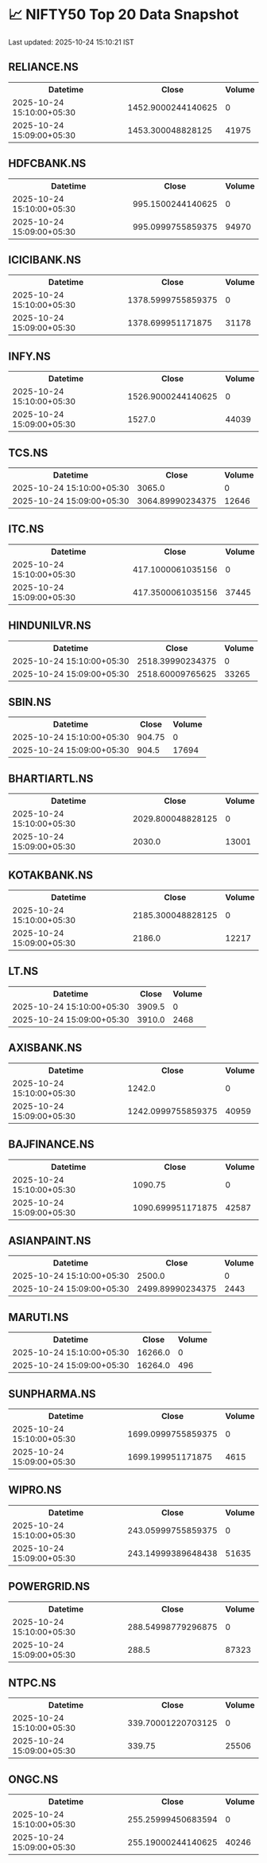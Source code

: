 # 📈 NIFTY50 Top 20 Data Snapshot

Last updated: 2025-10-24 15:10:21 IST

## RELIANCE.NS

<table>
  <tr><th>Datetime</th><th>Close</th><th>Volume</th></tr>
  <tr><td>2025-10-24 15:10:00+05:30</td><td>1452.9000244140625</td><td>0</td></tr>
  <tr><td>2025-10-24 15:09:00+05:30</td><td>1453.300048828125</td><td>41975</td></tr>
</table>

## HDFCBANK.NS

<table>
  <tr><th>Datetime</th><th>Close</th><th>Volume</th></tr>
  <tr><td>2025-10-24 15:10:00+05:30</td><td>995.1500244140625</td><td>0</td></tr>
  <tr><td>2025-10-24 15:09:00+05:30</td><td>995.0999755859375</td><td>94970</td></tr>
</table>

## ICICIBANK.NS

<table>
  <tr><th>Datetime</th><th>Close</th><th>Volume</th></tr>
  <tr><td>2025-10-24 15:10:00+05:30</td><td>1378.5999755859375</td><td>0</td></tr>
  <tr><td>2025-10-24 15:09:00+05:30</td><td>1378.699951171875</td><td>31178</td></tr>
</table>

## INFY.NS

<table>
  <tr><th>Datetime</th><th>Close</th><th>Volume</th></tr>
  <tr><td>2025-10-24 15:10:00+05:30</td><td>1526.9000244140625</td><td>0</td></tr>
  <tr><td>2025-10-24 15:09:00+05:30</td><td>1527.0</td><td>44039</td></tr>
</table>

## TCS.NS

<table>
  <tr><th>Datetime</th><th>Close</th><th>Volume</th></tr>
  <tr><td>2025-10-24 15:10:00+05:30</td><td>3065.0</td><td>0</td></tr>
  <tr><td>2025-10-24 15:09:00+05:30</td><td>3064.89990234375</td><td>12646</td></tr>
</table>

## ITC.NS

<table>
  <tr><th>Datetime</th><th>Close</th><th>Volume</th></tr>
  <tr><td>2025-10-24 15:10:00+05:30</td><td>417.1000061035156</td><td>0</td></tr>
  <tr><td>2025-10-24 15:09:00+05:30</td><td>417.3500061035156</td><td>37445</td></tr>
</table>

## HINDUNILVR.NS

<table>
  <tr><th>Datetime</th><th>Close</th><th>Volume</th></tr>
  <tr><td>2025-10-24 15:10:00+05:30</td><td>2518.39990234375</td><td>0</td></tr>
  <tr><td>2025-10-24 15:09:00+05:30</td><td>2518.60009765625</td><td>33265</td></tr>
</table>

## SBIN.NS

<table>
  <tr><th>Datetime</th><th>Close</th><th>Volume</th></tr>
  <tr><td>2025-10-24 15:10:00+05:30</td><td>904.75</td><td>0</td></tr>
  <tr><td>2025-10-24 15:09:00+05:30</td><td>904.5</td><td>17694</td></tr>
</table>

## BHARTIARTL.NS

<table>
  <tr><th>Datetime</th><th>Close</th><th>Volume</th></tr>
  <tr><td>2025-10-24 15:10:00+05:30</td><td>2029.800048828125</td><td>0</td></tr>
  <tr><td>2025-10-24 15:09:00+05:30</td><td>2030.0</td><td>13001</td></tr>
</table>

## KOTAKBANK.NS

<table>
  <tr><th>Datetime</th><th>Close</th><th>Volume</th></tr>
  <tr><td>2025-10-24 15:10:00+05:30</td><td>2185.300048828125</td><td>0</td></tr>
  <tr><td>2025-10-24 15:09:00+05:30</td><td>2186.0</td><td>12217</td></tr>
</table>

## LT.NS

<table>
  <tr><th>Datetime</th><th>Close</th><th>Volume</th></tr>
  <tr><td>2025-10-24 15:10:00+05:30</td><td>3909.5</td><td>0</td></tr>
  <tr><td>2025-10-24 15:09:00+05:30</td><td>3910.0</td><td>2468</td></tr>
</table>

## AXISBANK.NS

<table>
  <tr><th>Datetime</th><th>Close</th><th>Volume</th></tr>
  <tr><td>2025-10-24 15:10:00+05:30</td><td>1242.0</td><td>0</td></tr>
  <tr><td>2025-10-24 15:09:00+05:30</td><td>1242.0999755859375</td><td>40959</td></tr>
</table>

## BAJFINANCE.NS

<table>
  <tr><th>Datetime</th><th>Close</th><th>Volume</th></tr>
  <tr><td>2025-10-24 15:10:00+05:30</td><td>1090.75</td><td>0</td></tr>
  <tr><td>2025-10-24 15:09:00+05:30</td><td>1090.699951171875</td><td>42587</td></tr>
</table>

## ASIANPAINT.NS

<table>
  <tr><th>Datetime</th><th>Close</th><th>Volume</th></tr>
  <tr><td>2025-10-24 15:10:00+05:30</td><td>2500.0</td><td>0</td></tr>
  <tr><td>2025-10-24 15:09:00+05:30</td><td>2499.89990234375</td><td>2443</td></tr>
</table>

## MARUTI.NS

<table>
  <tr><th>Datetime</th><th>Close</th><th>Volume</th></tr>
  <tr><td>2025-10-24 15:10:00+05:30</td><td>16266.0</td><td>0</td></tr>
  <tr><td>2025-10-24 15:09:00+05:30</td><td>16264.0</td><td>496</td></tr>
</table>

## SUNPHARMA.NS

<table>
  <tr><th>Datetime</th><th>Close</th><th>Volume</th></tr>
  <tr><td>2025-10-24 15:10:00+05:30</td><td>1699.0999755859375</td><td>0</td></tr>
  <tr><td>2025-10-24 15:09:00+05:30</td><td>1699.199951171875</td><td>4615</td></tr>
</table>

## WIPRO.NS

<table>
  <tr><th>Datetime</th><th>Close</th><th>Volume</th></tr>
  <tr><td>2025-10-24 15:10:00+05:30</td><td>243.05999755859375</td><td>0</td></tr>
  <tr><td>2025-10-24 15:09:00+05:30</td><td>243.14999389648438</td><td>51635</td></tr>
</table>

## POWERGRID.NS

<table>
  <tr><th>Datetime</th><th>Close</th><th>Volume</th></tr>
  <tr><td>2025-10-24 15:10:00+05:30</td><td>288.54998779296875</td><td>0</td></tr>
  <tr><td>2025-10-24 15:09:00+05:30</td><td>288.5</td><td>87323</td></tr>
</table>

## NTPC.NS

<table>
  <tr><th>Datetime</th><th>Close</th><th>Volume</th></tr>
  <tr><td>2025-10-24 15:10:00+05:30</td><td>339.70001220703125</td><td>0</td></tr>
  <tr><td>2025-10-24 15:09:00+05:30</td><td>339.75</td><td>25506</td></tr>
</table>

## ONGC.NS

<table>
  <tr><th>Datetime</th><th>Close</th><th>Volume</th></tr>
  <tr><td>2025-10-24 15:10:00+05:30</td><td>255.25999450683594</td><td>0</td></tr>
  <tr><td>2025-10-24 15:09:00+05:30</td><td>255.19000244140625</td><td>40246</td></tr>
</table>


